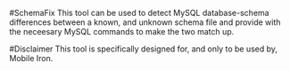 #SchemaFix
This tool can be used to detect MySQL database-schema differences between a known, and unknown schema file and provide with the neceesary MySQL commands to make the two match up.

#Disclaimer
This tool is specifically designed for, and only to be used by, Mobile Iron.
